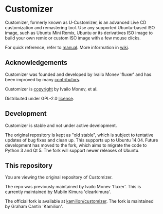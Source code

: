 Customizer
==========

Customizer, formerly known as U-Customizer, is an advanced Live CD customization
and remastering tool. Use any supported Ubuntu-based ISO image, such as Ubuntu
Mini Remix, Ubuntu or its derivatives ISO image to build your own remix or custom
ISO image with a few mouse clicks.

For quick reference, refer to [manual]. More information in [wiki].

Acknowledgements
----------------

Customizer was founded and developed by Ivailo Monev 'fluxer' and has been
improved by many [contributors].

Customizer is [copyright] by Ivailo Monev, et al.

Distributed under GPL-2.0 [license].

Development
-----------

Customizer is stable and not under active development.

The original repository is kept as "old stable", which is subject to tentative
updates of bug fixes and clean up. This supports up to Ubuntu 14.04. Future 
development has moved to the fork, which aims to migrate the code to Python 3
and Qt 5. The fork will support newer releases of Ubuntu.

This repository
---------------

You are viewing the original repository of Customizer.

The repo was previously maintained by Ivailo Monev 'fluxer'.
This is currently maintained by Mubiin Kimura 'clearkimura'.

The official fork is available at [kamilion/customizer].
The fork is maintained by Graham Cantin 'Kamilion'.


[manual]: docs/manual.md
[wiki]: ../../wiki
[Contributors]: Contributors
[copyright]: debian/copyright
[license]: COPYING
[kamilion/customizer]: https://github.com/kamilion/customizer
